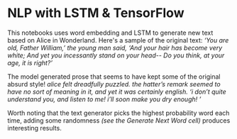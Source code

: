 # NLP with LSTM & TensorFlow

This notebooks uses word embedding and LSTM to generate new text based on Alice in Wonderland. Here's a sample of the original text:
   _‘You are old, Father William,’ the young man said,
    ‘And your hair has become very white;
   And yet you incessantly stand on your head--
    Do you think, at your age, it is right?’_
    
The model generated prose that seems to have kept some of the original absurd style!
    _alice felt dreadfully puzzled. the hatter’s remark seemed to have no
    sort of meaning in it, and yet it was certainly english. ‘i don’t quite
    understand you, and listen to me! i’ll soon make you
    dry enough! ’_
 
 Worth noting that the text generator picks the highest probability word each time, adding some randomness _(see the Generate Next Word cell)_ produces interesting results.
 
 
 
    
